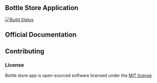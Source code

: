 ## Bottle Store Application

[![Build Status](https://travis-ci.org/jbmadking/bottlestore.svg)]()

## Official Documentation

## Contributing

### License
Bottle store app is open-sourced software licensed under the [MIT license](http://opensource.org/licenses/MIT)
